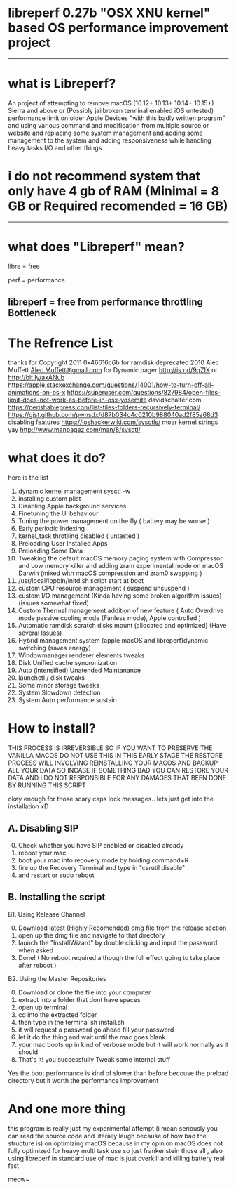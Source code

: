 # libreperf 0.27b "OSX XNU kernel" based OS performance improvement project
------------
# what is Libreperf?
An project of attempting to remove macOS (10.12+ 10.13+ 10.14+ 10.15+) Sierra and above or (Possibly jailbroken terminal enabled iOS untested) performance limit on older Apple Devices "with this badly written program" and using various command and modification from multiple source or website and replacing some system management and adding some management to the system and adding responsiveness while handling heavy tasks I/O and other things
# i do not recommend system that only have 4 gb of RAM (Minimal = 8 GB or Required recomended = 16 GB)
------------
# what does "Libreperf" mean?
libre = free

perf = performance

libreperf = free from performance throttling Bottleneck
------------
# The Refrence List

thanks for Copyright 2011  0x46616c6b for ramdisk 
deprecated 2010 Alec Muffett Alec.Muffett@gmail.com for Dynamic pager
http://is.gd/9qZIX or http://bit.ly/axANub
https://apple.stackexchange.com/questions/14001/how-to-turn-off-all-animations-on-os-x
https://superuser.com/questions/827984/open-files-limit-does-not-work-as-before-in-osx-yosemite
davidschalter.com
https://perishablepress.com/list-files-folders-recursively-terminal/
https://gist.github.com/pwnsdx/d87b034c4c0210b988040ad2f85a68d3 disabling features
https://ioshackerwiki.com/sysctls/ moar kernel strings yay
http://www.manpagez.com/man/8/sysctl/


# what does it do?
here is the list

1. dynamic kernel management sysctl -w
2. installing custom plist
3. Disabling Apple background services
4. Finetuning the UI behaviour 
5. Tuning the power management on the fly ( battery may be worse )
6. Early periodic Indexing
7. kernel_task throtlling disabled ( untested )
8. Preloading User Installed Apps
9. Preloading Some Data
10. Tweaking the default macOS memory paging system with Compressor and Low memory killer and adding zram experimental mode on macOS Darwin (mixed with macOS compression and zram0 swapping )
11. /usr/local/lbpbin/initd.sh script start at boot
12. custom CPU resource management ( suspend unsuspend )
13. custom I/O management (Kinda having some broken algorithm issues)(issues somewhat fixed)
14. Custom Thermal management addition of new feature ( Auto Overdrive mode passive cooling mode (Fanless mode), Apple controlled )
15. Automatic ramdisk scratch disks mount (allocated and optimized) (Have several Issues)
16. Hybrid management system (apple macOS and libreperf)dynamic switching (saves energy)
17. Windowmanager renderer elements tweaks
18. Disk Unified cache syncronization
19. Auto (intensified) Unatended Maintanance
20. launchctl / disk tweaks
21. Some minor storage tweaks
22. System Slowdown detection
23. System Auto performance sustain
# How to install?

THIS PROCESS IS IRREVERSIBLE SO IF YOU WANT TO PRESERVE THE VANILLA MACOS DO NOT USE THIS
IN THIS EARLY STAGE THE RESTORE PROCESS WILL INVOLVING REINSTALLING YOUR MACOS
AND BACKUP ALL YOUR DATA SO INCASE IF SOMETHING BAD YOU CAN RESTORE YOUR DATA
AND I DO NOT RESPONSIBLE FOR ANY DAMAGES THAT BEEN DONE BY RUNNING THIS SCRIPT

okay enough for those scary caps lock messages.. lets just get into the installation xD

A. Disabling SIP
----------
0. Check whether you have SIP enabled or disabled already
1. reboot your mac
2. boot your mac into recovery mode by holding command+R
3. fire up the Recovery Terminal and type in "csrutil disable"
4. and restart or sudo reboot

B. Installing the script
----------
B1. Using Release Channel

0. Download latest (Highly Recomended) dmg file from the release section
1. open up the dmg file and navigate to that directory
2. launch the "InstallWizard" by double clicking and input the password when asked
3. Done! ( No reboot required although the full effect going to take place after reboot )

B2. Using the Master Repositories

0. Download or clone the file into your computer
1. extract into a folder that dont have spaces
2. open up terminal
3. cd into the extracted folder
4. then type in the terminal sh install.sh
5. it will request a password go ahead fill your password
6. let it do the thing and wait until the mac goes blank
7. your mac boots up in kind of verbose mode but it will work normally as it should
8. That's it! you successfully Tweak some internal stuff

Yes the boot performance is kind of slower than before becouse the preload directory but it worth the performance improvement

# And one more thing
this program is really just my experimental attempt (i mean seriously you can read the source code and literally laugh because of how bad the structure is) on optimizing macOS because in my opinion macOS does not fully optimized for heavy multi task use so just frankenstein those all , also using libreperf in standard use of mac is just overkill and killing battery real fast 


meow~
